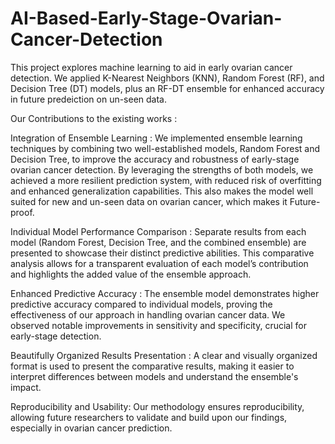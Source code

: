 # AI-Based-Early-Stage-Ovarian-Cancer-Detection
This project explores machine learning to aid in early ovarian cancer detection. We applied K-Nearest Neighbors (KNN), Random Forest (RF), and Decision Tree (DT) models, plus an RF-DT ensemble for enhanced accuracy in future predeiction on un-seen data.

Our Contributions to the existing works :

Integration of Ensemble Learning :
We implemented ensemble learning techniques by combining two well-established models, Random Forest and Decision Tree, to improve the accuracy and robustness of early-stage ovarian cancer detection.
By leveraging the strengths of both models, we achieved a more resilient prediction system, with reduced risk of overfitting and enhanced generalization capabilities. This also makes the model well suited for new and un-seen data on ovarian cancer, which makes it Future-proof.

Individual Model Performance Comparison :
Separate results from each model (Random Forest, Decision Tree, and the combined ensemble) are presented to showcase their distinct predictive abilities.
This comparative analysis allows for a transparent evaluation of each model’s contribution and highlights the added value of the ensemble approach.

Enhanced Predictive Accuracy :
The ensemble model demonstrates higher predictive accuracy compared to individual models, proving the effectiveness of our approach in handling ovarian cancer data.
We observed notable improvements in sensitivity and specificity, crucial for early-stage detection.

Beautifully Organized Results Presentation :
A clear and visually organized format is used to present the comparative results, making it easier to interpret differences between models and understand the ensemble's impact.

Reproducibility and Usability: 
Our methodology ensures reproducibility, allowing future researchers to validate and build upon our findings, especially in ovarian cancer prediction.
